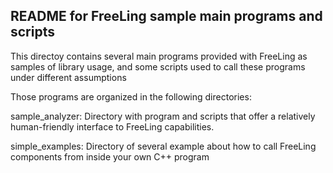 
 ## README for FreeLing sample main programs and scripts

  This directoy contains several main programs provided with FreeLing 
 as samples of library usage, and some scripts used to call these 
 programs under different assumptions

   Those programs are organized in the following directories:

   sample_analyzer: Directory with program and scripts that offer a
        relatively human-friendly interface to FreeLing capabilities.

   simple_examples: Directory of several example about how to call 
        FreeLing components from inside your own C++ program
   
